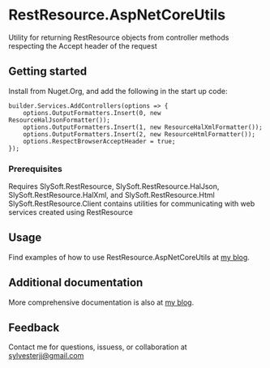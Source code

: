 ﻿# RestResource.AspNetCoreUtils

Utility for returning RestResource objects from controller methods respecting the Accept header of the request

## Getting started

Install from Nuget.Org, and add the following in the start up code:
```
builder.Services.AddControllers(options => {
    options.OutputFormatters.Insert(0, new ResourceHalJsonFormatter());
    options.OutputFormatters.Insert(1, new ResourceHalXmlFormatter());
    options.OutputFormatters.Insert(2, new ResourceHtmlFormatter());
    options.RespectBrowserAcceptHeader = true;
});
```

### Prerequisites

Requires SlySoft.RestResource, SlySoft.RestResource.HalJson, SlySoft.RestResource.HalXml, and SlySoft.RestResource.Html
SlySoft.RestResource.Client contains utilities for communicating with web services created using RestResource

## Usage

Find examples of how to use RestResource.AspNetCoreUtils at [my blog](https://sly-soft.com/rest-resource-quick-start/).

## Additional documentation

More comprehensive documentation is also at [my blog](https://sly-soft.com/rest-resource/).

## Feedback

Contact me for questions, issuess, or collaboration at <sylvesterjj@gmail.com>
